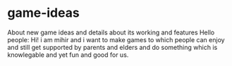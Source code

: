 # game-ideas
About new game ideas and details about its working and features
Hello people:
             Hi! i am mihir and i want to make games to which people can enjoy and still get supported by parents and elders and do something which is knowlegable and yet fun and good for us.
